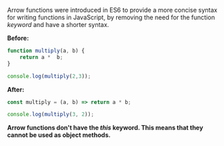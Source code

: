 Arrow functions were introduced in ES6 to provide a more concise syntax for writing functions in JavaScript, by removing the need for the function _keyword_ and have a shorter syntax.

**Before:**
```js
function multiply(a, b) {
    return a *  b;
}

console.log(multiply(2,3));
```

**After:**
```js
const multiply = (a, b) => return a * b;

console.log(multiply(3, 2));
```

**Arrow functions don't have the _this_ keyword. This means that they cannot be used as object methods.**